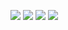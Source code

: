 ![](https://github.com/portadesx/portadesx-screenshots/raw/main/24.04/kde/boot.jpg)
![](https://github.com/portadesx/portadesx-screenshots/raw/main/24.04/kde/desktop.jpg)
![](https://github.com/portadesx/portadesx-screenshots/raw/main/24.04/kde/app1.jpg)
![](https://github.com/portadesx/portadesx-screenshots/raw/main/24.04/kde/vnc.jpg)

